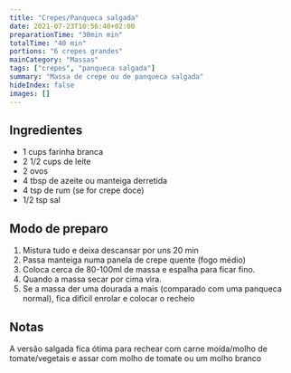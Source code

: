 ```yaml
---
title: "Crepes/Panqueca salgada"
date: 2021-07-23T10:56:40+02:00
preparationTime: "30min min"
totalTime: "40 min"
portions: "6 crepes grandes"
mainCategory: "Massas"
tags: ["crepes", "panqueca salgada"]
summary: "Massa de crepe ou de panqueca salgada"
hideIndex: false
images: []
---
```


## Ingredientes

* 1 cups farinha branca
* 2 1/2 cups de leite
* 2 ovos
* 4 tbsp de azeite ou manteiga derretida
* 4 tsp de rum (se for crepe doce)
* 1/2 tsp sal 

## Modo de preparo

1. Mistura tudo e deixa descansar por uns 20 min
2. Passa manteiga numa panela de crepe quente (fogo médio)
3. Coloca cerca de 80-100ml de massa e espalha para ficar fino. 
4. Quando a massa secar por cima vira.
5. Se a massa der uma dourada a mais (comparado com uma panqueca normal), fica dificil enrolar e colocar o recheio

## Notas

A versão salgada fica ótima para rechear com carne moída/molho de tomate/vegetais e assar com molho de tomate ou um molho branco

